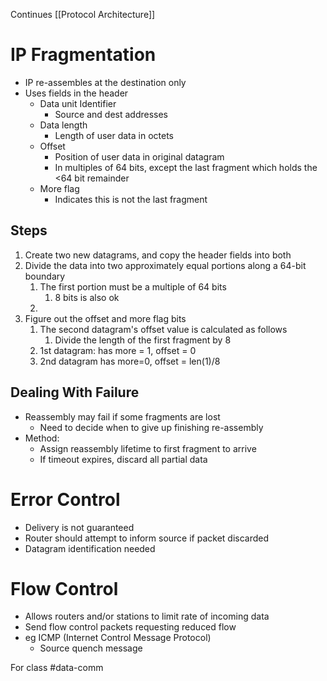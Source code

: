 Continues [[Protocol Architecture]]
# IP Fragmentation
- IP re-assembles at the destination only
- Uses fields in the header
	- Data unit Identifier
		- Source and dest addresses
	- Data length
		- Length of user data in octets
	- Offset
		- Position of user data in original datagram
		- In multiples of 64 bits, except the last fragment which holds the <64 bit remainder
	- More flag
		- Indicates this is not the last fragment
## Steps
1. Create two new datagrams, and copy the header fields into both
2. Divide the data into two approximately equal portions along a 64-bit boundary
	1. The first portion must be a multiple of 64 bits
		1. 8 bits is also ok
	2. 
3. Figure out the offset and more flag bits
	1. The second datagram's offset value is calculated as follows
		1. Divide the length of the first fragment by 8
	2. 1st datagram: has more = 1, offset = 0
	3. 2nd datagram has more=0, offset = len(1)/8
## Dealing With Failure
- Reassembly may fail if some fragments are lost
	- Need to decide when to give up finishing re-assembly
- Method:
	- Assign reassembly lifetime to first fragment to arrive
	- If timeout expires, discard all partial data

# Error Control
- Delivery is not guaranteed
- Router should attempt to inform source if packet discarded
- Datagram identification needed
# Flow Control
- Allows routers and/or stations to limit rate of incoming data
- Send flow control packets requesting reduced flow
- eg  ICMP (Internet Control Message Protocol)
	- Source quench message

For class #data-comm 